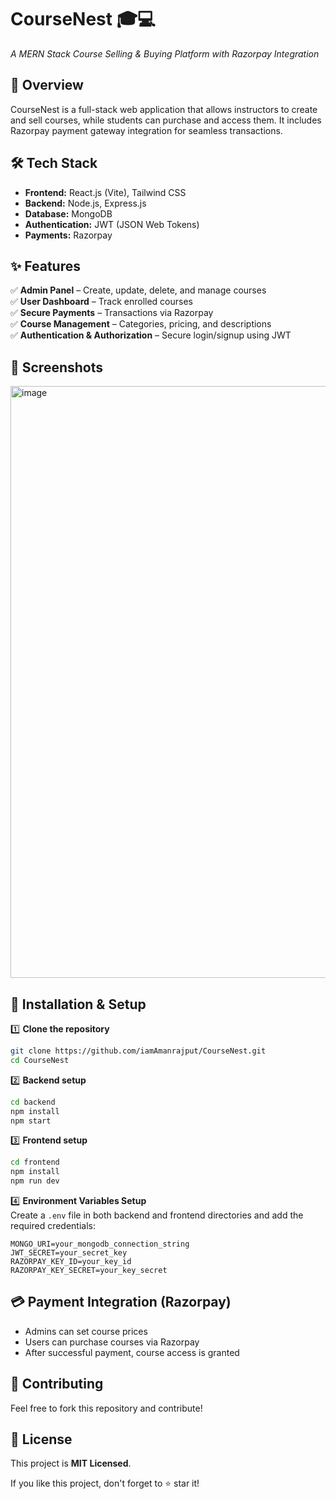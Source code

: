 # CourseNest 🎓💻  
_A MERN Stack Course Selling & Buying Platform with Razorpay Integration_

## 🚀 Overview  
CourseNest is a full-stack web application that allows instructors to create and sell courses, while students can purchase and access them. It includes Razorpay payment gateway integration for seamless transactions.

## 🛠️ Tech Stack  
- **Frontend:** React.js (Vite), Tailwind CSS  
- **Backend:** Node.js, Express.js  
- **Database:** MongoDB  
- **Authentication:** JWT (JSON Web Tokens)  
- **Payments:** Razorpay  

## ✨ Features  
✅ **Admin Panel** – Create, update, delete, and manage courses  
✅ **User Dashboard** – Track enrolled courses  
✅ **Secure Payments** – Transactions via Razorpay  
✅ **Course Management** – Categories, pricing, and descriptions  
✅ **Authentication & Authorization** – Secure login/signup using JWT  

## 📸 Screenshots  
<img width="947" alt="image" src="https://github.com/user-attachments/assets/42ae288f-7298-49aa-a297-3ddb0bc03afd" />
 

## 🔧 Installation & Setup  

1️⃣ **Clone the repository**  
```sh
git clone https://github.com/iamAmanrajput/CourseNest.git
cd CourseNest
```

2️⃣ **Backend setup**  
```sh
cd backend
npm install
npm start
```

3️⃣ **Frontend setup**  
```sh
cd frontend
npm install
npm run dev
```

4️⃣ **Environment Variables Setup**  
Create a `.env` file in both backend and frontend directories and add the required credentials:
```
MONGO_URI=your_mongodb_connection_string
JWT_SECRET=your_secret_key
RAZORPAY_KEY_ID=your_key_id
RAZORPAY_KEY_SECRET=your_key_secret
```

## 💳 Payment Integration (Razorpay)  
- Admins can set course prices  
- Users can purchase courses via Razorpay  
- After successful payment, course access is granted  

## 🐝 Contributing  
Feel free to fork this repository and contribute!  

## 📄 License  
This project is **MIT Licensed**.  

If you like this project, don't forget to ⭐ star it!  

